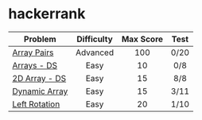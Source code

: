 # hackerrank

| Problem                                                                           | Difficulty    | Max Score  | Test |
| --------------------------------------------------------------------------------- |:-------------:|:----------:|:----:|
| [Array Pairs](https://www.hackerrank.com/challenges/array-pairs/problem)          | Advanced      | 100        | 0/20 |
| [Arrays - DS](https://www.hackerrank.com/challenges/arrays-ds/problem)            | Easy          | 10         | 0/8  |
| [2D Array - DS](https://www.hackerrank.com/challenges/2d-array/problem)           | Easy          | 15         | 8/8  |
| [Dynamic Array](https://www.hackerrank.com/challenges/dynamic-array/problem)      | Easy          | 15         | 3/11 |
| [Left Rotation](https://www.hackerrank.com/challenges/array-left-rotation/problem)| Easy          | 20         | 1/10 |